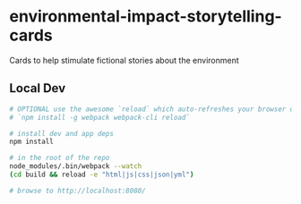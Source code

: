 # environmental-impact-storytelling-cards

Cards to help stimulate fictional stories about the environment

## Local Dev

```bash
# OPTIONAL use the awesome `reload` which auto-refreshes your browser on change using websockets
# `npm install -g webpack webpack-cli reload`

# install dev and app deps
npm install

# in the root of the repo
node_modules/.bin/webpack --watch
(cd build && reload -e "html|js|css|json|yml")

# browse to http://localhost:8080/
```
